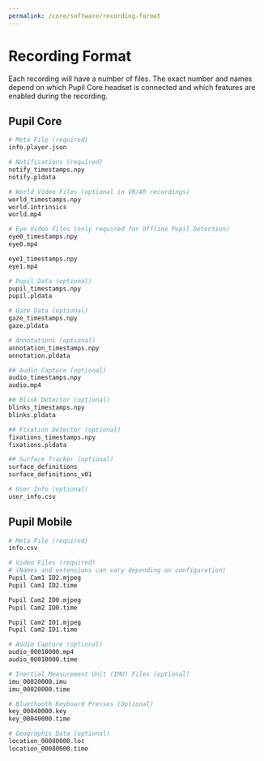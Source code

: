 ```yaml
---
permalink: /core/software/recording-format
---
```


# Recording Format

Each recording will have a number of files. The exact number and names depend on which
Pupil Core headset is connected and which features are enabled during the recording.

## Pupil Core 

```python
# Meta File (required)
info.player.json

# Notifications (required)
notify_timestamps.npy
notify.pldata

# World Video Files (optional in VR/AR recordings)
world_timestamps.npy
world.intrinsics
world.mp4

# Eye Video Files (only required for Offline Pupil Detection)
eye0_timestamps.npy
eye0.mp4

eye1_timestamps.npy
eye1.mp4

# Pupil Data (optional)
pupil_timestamps.npy
pupil.pldata

# Gaze Data (optional)
gaze_timestamps.npy
gaze.pldata

# Annotations (optional)
annotation_timestamps.npy
annotation.pldata

## Audio Capture (optional)
audio_timestamps.npy
audio.mp4

## Blink Detector (optional)
blinks_timestamps.npy
blinks.pldata

## Fixation Detector (optional)
fixations_timestamps.npy
fixations.pldata

## Surface Tracker (optional)
surface_definitions
surface_definitions_v01

# User Info (optional)
user_info.csv
```

## Pupil Mobile

```py
# Meta File (required)
info.csv

# Video Files (required)
# (Names and extensions can vary depending on configuration)
Pupil Cam1 ID2.mjpeg
Pupil Cam1 ID2.time

Pupil Cam2 ID0.mjpeg
Pupil Cam2 ID0.time

Pupil Cam2 ID1.mjpeg
Pupil Cam2 ID1.time

# Audio Capture (optional)
audio_00010000.mp4
audio_00010000.time

# Inertial Measurement Unit (IMU) Files (optional)
imu_00020000.imu
imu_00020000.time

# Bluethooth Keyboard Presses (Optional)
key_00040000.key
key_00040000.time

# Geographic Data (optional)
location_00080000.loc
location_00080000.time
```
